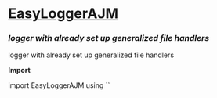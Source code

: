# <u>EasyLoggerAJM</u>
### <i>logger with already set up generalized file handlers</i>


logger with already set up generalized file handlers

<b>Import</b>

import EasyLoggerAJM using ``